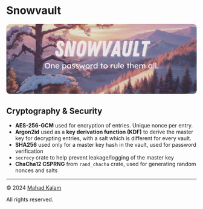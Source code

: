 # Snowvault

<img src="https://raw.githubusercontent.com/SkyfallWasTaken/snowvault/refs/heads/master/snowvault-hero.png" alt="Snowvault - One password to rule them all." style="border-radius: 9px;">

## Cryptography & Security

- **AES-256-GCM** used for encryption of entries. Unique nonce per entry.
- **Argon2id** used as a **key derivation function (KDF)** to derive the master key for decrypting entries, with a salt which is different for every vault.
- **SHA256** used only for a master key hash in the vault, used for password verification
- `secrecy` crate to help prevent leakage/logging of the master key
- **ChaCha12 CSPRNG** from `rand_chacha` crate, used for generating random nonces and salts

---

© 2024 [Mahad Kalam](https://skyfall.dev)

All rights reserved.
